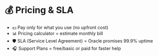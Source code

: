 # 💰 Pricing & SLA

- 💵 Pay only for what you use (no upfront cost)  
- 📊 Pricing calculator = estimate monthly bill  
- 🛡️ SLA (Service Level Agreement) = Oracle promises 99.9% uptime  
- 🎧 Support Plans = free/basic or paid for faster help  
